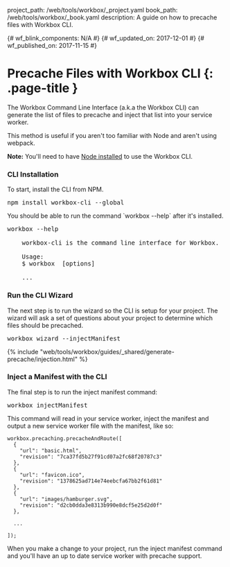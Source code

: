 project_path: /web/tools/workbox/_project.yaml
book_path: /web/tools/workbox/_book.yaml
description: A guide on how to precache files with Workbox CLI.

{# wf_blink_components: N/A #}
{# wf_updated_on: 2017-12-01 #}
{# wf_published_on: 2017-11-15 #}

# Precache Files with Workbox CLI {: .page-title }

<p>The Workbox Command Line Interface (a.k.a the Workbox CLI) can generate the
list of files to precache and inject that list into your service worker.</p>

<p>This method is useful if you aren't too familiar with Node and aren't using
webpack.</p>

<aside class="note"><b>Note:</b> You'll need to have 
<a href="https://nodejs.org/en/download/">Node installed</a> to use the 
Workbox CLI.</aside>

### CLI Installation

<p>To start, install the CLI from NPM.</p>

<pre class="devsite-terminal devsite-click-to-copy">
npm install workbox-cli --global
</pre>

<p>You should be able to run the command `workbox --help` after it's installed.</p>

<pre class="devsite-terminal">
workbox --help

    workbox-cli is the command line interface for Workbox.

    Usage:
    $ workbox <command> [options]

    ...
</pre>

### Run the CLI Wizard

<p>The next step is to run the wizard so the CLI is setup for your project. The
wizard will ask a set of questions about your project to determine which 
files should be precached.</p>

<pre class="devsite-terminal">
workbox wizard --injectManifest
</pre>

{% include "web/tools/workbox/guides/_shared/generate-precache/injection.html" %}

### Inject a Manifest with the CLI

<p>The final step is to run the inject manifest command:</p>

<pre class="devsite-terminal">
workbox injectManifest
</pre>

<p>This command will read in your service worker, inject the manifest and output
a new service worker file with the manifest, like so:</p>

<pre class="prettyprint lang-javascript"><code>workbox.precaching.precacheAndRoute([
  {
    "url": "basic.html",
    "revision": "7ca37fd5b27f91cd07a2fc68f20787c3"
  },
  {
    "url": "favicon.ico",
    "revision": "1378625ad714e74eebcfa67bb2f61d81"
  },
  {
    "url": "images/hamburger.svg",
    "revision": "d2cb0dda3e8313b990e8dcf5e25d2d0f"
  },

  ...

]);</code></pre>

<p>When you make a change to your project, run the inject manifest command
and you'll have an up to date service worker with precache support.</p>